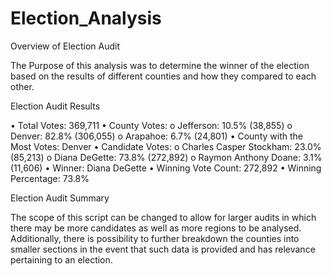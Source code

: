 # Election_Analysis
Overview of Election Audit

The Purpose of this analysis was to determine the winner of the election based on the results of different counties and how they compared to each other.

Election Audit Results

  •	Total Votes: 369,711
  •	County Votes: 
    o	Jefferson: 10.5% (38,855)
    o	Denver: 82.8% (306,055)
    o	Arapahoe: 6.7% (24,801)
  •	County with the Most Votes: Denver
  •	Candidate Votes:
    o	Charles Casper Stockham: 23.0% (85,213)
    o	Diana DeGette: 73.8% (272,892)
    o	Raymon Anthony Doane: 3.1% (11,606)
  •	Winner: Diana DeGette
  •	Winning Vote Count: 272,892
  •	Winning Percentage: 73.8%


Election Audit Summary

The scope of this script can be changed to allow for larger audits in which there may be more candidates as well as more regions to be analysed. Additionally, there is possibility to further breakdown the counties into smaller sections in the event that such data is provided and has relevance pertaining to an election. 
